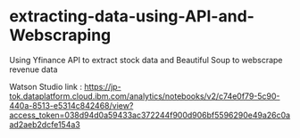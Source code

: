 # extracting-data-using-API-and-Webscraping

Using Yfinance API to extract stock data
and Beautiful Soup to webscrape revenue data

Watson Studio link : https://jp-tok.dataplatform.cloud.ibm.com/analytics/notebooks/v2/c74e0f79-5c90-440a-8513-e5314c842468/view?access_token=038d94d0a59433ac372244f900d906bf5596290e49a26c0aad2aeb2dcfe154a3 
